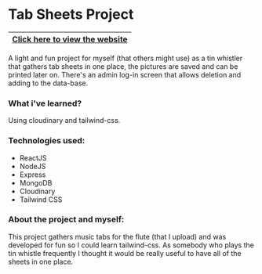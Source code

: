 # Tab Sheets Project


|[Click here to view the website](https://whistletabs.herokuapp.com/)|
|---|

A light and fun project for myself (that others might use) as a tin whistler that gathers tab sheets in one place, the pictures are saved and can be printed later on.
There's an admin log-in screen that allows deletion and adding to the data-base.

### What i've learned?
Using cloudinary and tailwind-css.

### Technologies used:

* ReactJS
* NodeJS
* Express
* MongoDB
* Cloudinary
* Tailwind CSS


### About the project and myself:
This project gathers music tabs for the flute (that I upload) and was developed for fun so I could learn tailwind-css.
As somebody who plays the tin whistle frequently I thought it would be really useful to have all of the sheets in one place.
